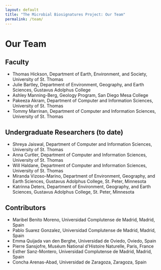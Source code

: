```yaml
---
layout: default
title: "The Microbial Biosignatures Project: Our Team"
permalink: /team/
---
```


<h1>Our Team</h1>

<h2>Faculty</h2>
<ul>
  <li>
    Thomas Hickson, Department of Earth, Environment, and Society,
    University of St. Thomas
  </li>
  <li>
    Julie Bartley, Department of Environment, Geography, and Earth
    Sciences, Gustavus Adolphus College
  </li>
  <li>
    Ashley Manning-Berg, Geology Program, San Diego Mesa College
  </li>
  <li>
    Pakeeza Akram, Department of Computer and Information Sciences,
    University of St. Thomas
  </li>
  <li>
    Tommy Marrinan, Department of Computer and Information Sciences,
    University of St. Thomas
  </li>
</ul>

<h2>Undergraduate Researchers (to date)</h2>
<ul>
  <li>
    Shreya Jaiswal, Department of Computer and Information Sciences,
    University of St. Thomas
  </li>
  <li>
    Anna Curtler, Department of Computer and Information Sciences,
    University of St. Thomas
  </li>
  <li>
    Will Haldane, Department of Computer and Information Sciences,
    University of St. Thomas
  </li>
    <li>
    Miranda Vizoso-Marino, Department of Environment, Geography, and Earth Sciences, Gustavus Adolphus College, St. Peter, Minnesota
  </li>
    <li>
    Katrinna Deters, Department of Environment, Geography, and Earth Sciences, Gustavus Adolphus College, St. Peter, Minnesota
  </li>
</ul>
<h2>Contributors</h2>
<ul>
  <li>
    Maribel Benito Moreno, Universidad Complutense de Madrid, Madrid, Spain
  </li>
  <li>
    Pablo Suarez Gonzalez, Universidad Complutense de Madrid, Madrid, Spain
  </li>
  <li>
    Emma Quijada van den Berghe, Universidad de Oviedo, Oviedo, Spain
  </li>
  <li>
    Pierre Sansjofre, Muséum National d'Histoire Naturelle, Paris, France
  </li>
  <li>
    Esther Sanz-Montero, Universidad Complutense de Madrid, Madrid, Spain
  </li>
  <li>
    Concha Arenas-Abad, Universidad de Zaragoza, Zaragoza, Spain
  </li>
</ul>
